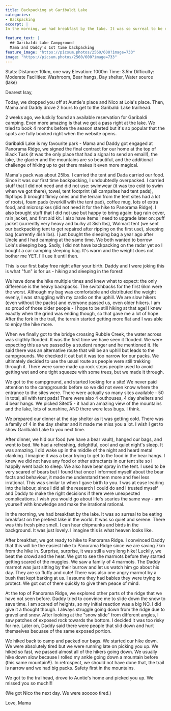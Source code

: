 ```yaml
---
title: Backpacking at Garibaldi Lake
categories:
- Backpacking
excerpt: |
In the morning, we had breakfast by the lake. It was so surreal to be eating breakfast on the pretiest lake in the world. It was so quiet and serene. There was this fresh pine smell. I can hear chipmunks and birds in the background. It was just lovely. I imagine this is what heaven looks like. 

feature_text: |
  ## Garibaldi Lake Campground
  Mama and Daddy's 1st time backpacking
feature_image: "https://picsum.photos/2560/600?image=733"
image: "https://picsum.photos/2560/600?image=733"
---
```


  Stats: 
    Distance: 10km, one way
    Elevation: 1000m
    Time: 3.5hr
    Difficulty: Moderate
    Facilities: Washroom, Bear hangs, Day shelter, Water source (lake)

Dearest Isay,

Today, we dropped you off at Auntie's place and Nico at Lola's place. Then, Mama and Daddy drove 2 hours to get to the Garibaldi Lake trailhead. 

2 weeks ago, we luckily found an available reservation for Garibaldi camping. Even more amazing is that we got a pass right at the lake. We tried to book 4 months before the season started but it's so popular that the spots are fully booked right when the website opens. 

Garibaldi Lake is my favourite park - Mama and Daddy got engaged at Panorama Ridge, we signed the final contract for our home at the top of Black Tusk (it was the only place that had a signal to send an email!), the lake, the glacier and the mountains are so beautiful, and the additional challenge of hiking up to get there makes it even more magical. 

<!-- more -->

Mama's pack was about 25lbs. I carried the tent and Dada carried our food. Since it was our first time backpacking, I undoubtedly overpacked. I carried stuff that I did not need and did not use: swimwear (it was too cold to swim when we got there), towel, tent footprint (all campsites had tent pads), flipflops (I brought flimsy ones and the terrain from the tent sites had a lot of roots), foam pads (overkill with the tent pad), coffee mug, lots of extra food, and microspikes (did not need it for the hike to Panorama Ridge). I also brought stuff that I did not use but happy to bring again: bag rain cover, rain jacket, and first aid kit. I also have items I need to upgrade later on: puff jacket (currently very heavy and bulky at 3ish lbs), Walmart tent (we sent our backpacking tent to get repaired after ripping on the first use), sleeping bag (currently 4ish lbs). I just bought the sleeping bag a year ago after Uncle and I had camping at the same time. We both wanted to borrow Lola's sleeping bag. Sadly, I did not have backpacking on the radar yet so I bought a car camping sleeping bag. It's warm and the weight does not bother me YET. I'll use it until then. 

This is our first baby free night after your birth. Daddy and I were joking this is what "fun" is for us - hiking and sleeping in the forest!

We have done the hike multiple times and knew what to expect: the only difference is the heavy backpacks. The switchbacks for the first 6km were the worst. Although my bag was comfortable and distributed the weight evenly, I was struggling with my cardio on the uphill. We are slow hikers (even without the packs) and everyone passed us, even older hikers. I am so proud of those older people - I hope to be still hiking at that age! I knew exactly when the grind was ending though, so that gave me a lot of hope. After the fork in the trail, the terrain started getting more flat and I was able to enjoy the hike more. 

When we finally got to the bridge crossing Rubble Creek, the water across was sligthly flooded. It was the first time we have seen it flooded. We were expecting this as we passed by a student ranger and he mentioned it. He said there was an alternative route that will be an uphill but leads to the campgrounds. We checked it out but it was too narrow for our packs. We ultimately decided to use the usual route as people were still trekking through it. There were some made up rock steps people used to avoid getting wet and one tight squeeze with some trees, but we made it through. 

We got to the campground, and started looking for a site! We never paid attention to the campgrounds before so we did not even know where the entrance to the sites were. There were actually so many sites available - 50 in total, all with tent pads! There were also 4 outhouses, 4 day shelters and 4 bear hangs. We picked Site#5 - it had an amazing view of the mountains and the lake, lots of sunshine, AND there were less bugs. I think. 

We prepared our dinner at the day shelter as it was getting cold. There was a family of 4 in the day shelter and it made me miss you a lot. I wish I get to show Garilbaldi Lake to you next time.  

After dinner, we hid our food (we have a bear vault), hanged our bags, and went to bed. We had a refreshing, delightful, cool and quiet night's sleep. It was amazing. I did wake up in the middle of the night and heard metal clanking. I imagine it was a bear trying to get to the food in the bear hangs. I knew we did not have any food or other attractants in our tent site so I happily went back to sleep. We also have bear spray in the tent. I used to be very scared of bears but I found that once I informed myself about the bear facts and behaviour, it made me understand them more and feel less irrational. This was similar to when I gave birth to you. I was at ease leading into the labour, since I did all the research I could do and I trusted myself and Daddy to make the right decisions if there were unexpected complications. I wish you would go about life's scaries the same way - arm yourself with knowledge and make the irrational rational. 

In the morning, we had breakfast by the lake. It was so surreal to be eating breakfast on the pretiest lake in the world. It was so quiet and serene. There was this fresh pine smell. I can hear chipmunks and birds in the background. It was just lovely. I imagine this is what heaven looks like. 

After breakfast, we got ready to hike to Panorama Ridge. I convinced Daddy that this will be the easiest hike to Panorama Ridge since we are saving 7km from the hike in. Surprise, surprise, it was still a very long hike! Luckily, we beat the crowd and the heat. We got to see the marmots before they started getting scared of the muggles. We saw a family of 4 marmots. The Daddy marmot was just sitting by their burrow and let us watch him go about his day. They are so fluffy and cute! There was also one angry marmot by a bush that kept barking at us. I assume they had babies they were trying to protect. We got out of there quickly to give them peace of mind. 

At the top of Panorama Ridge, we explored other parts of the ridge that we have not seen before. Daddy tried to convince me to slide down the snow to save time. I am scared of heights, so my initial reaction was a big NO. I did give it a thought though. I always struggle going down from the ridge due to gravel and snow. After looking at the "snow slide" from different angles, I saw patches of exposed rock towards the bottom. I decided it was too risky for me. Later on, Daddy said there were people that slid down and hurt themselves becuase of the same exposed portion.

We hiked back to camp and packed our bags. We started our hike down. We were absolutely tired but we were running late on picking you up. We hiked so fast, we passed almost all of the hikers going down. We usually hike down slow because I rolled my ankle going down a mountain before (this same mountain!!). In retrospect, we should not have done that, the trail is narrow and we had big packs. Safety first in the mountains.

We got to the trailhead, drove to Auntie's home and  picked you up. We missed you so much!!! 

(We got Nico the next day. We were sooooo tired.)


Love,
Mama